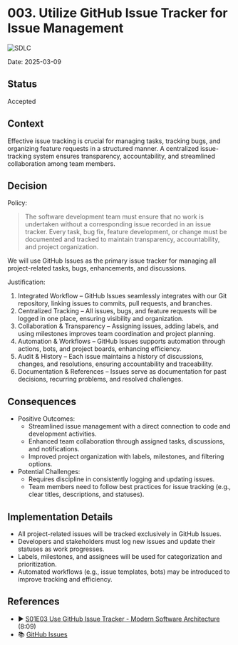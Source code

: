 ﻿# 003. Utilize GitHub Issue Tracker for Issue Management
![SDLC](https://img.shields.io/badge/SDLC-orange)

Date: 2025-03-09

## Status

Accepted

## Context

Effective issue tracking is crucial for managing tasks, tracking bugs, and organizing feature requests in a structured manner.
A centralized issue-tracking system ensures transparency, accountability, and streamlined collaboration among team members.

## Decision

Policy:

> The software development team must ensure that no work is undertaken without a corresponding issue recorded in an issue tracker.
> Every task, bug fix, feature development, or change must be documented and tracked to maintain transparency, accountability, and project organization.

We will use GitHub Issues as the primary issue tracker for managing all project-related tasks, bugs, enhancements, and discussions.

Justification:

1. Integrated Workflow – GitHub Issues seamlessly integrates with our Git repository, linking issues to commits, pull requests, and branches.
2. Centralized Tracking – All issues, bugs, and feature requests will be logged in one place, ensuring visibility and organization.
3. Collaboration & Transparency – Assigning issues, adding labels, and using milestones improves team coordination and project planning.
4. Automation & Workflows – GitHub Issues supports automation through actions, bots, and project boards, enhancing efficiency.
5. Audit & History – Each issue maintains a history of discussions, changes, and resolutions, ensuring accountability and traceability.
6. Documentation & References – Issues serve as documentation for past decisions, recurring problems, and resolved challenges.

## Consequences

* Positive Outcomes:
  * Streamlined issue management with a direct connection to code and development activities.
  * Enhanced team collaboration through assigned tasks, discussions, and notifications.
  * Improved project organization with labels, milestones, and filtering options.
* Potential Challenges:
  * Requires discipline in consistently logging and updating issues.
  * Team members need to follow best practices for issue tracking (e.g., clear titles, descriptions, and statuses).

## Implementation Details

* All project-related issues will be tracked exclusively in GitHub Issues.
* Developers and stakeholders must log new issues and update their statuses as work progresses.
* Labels, milestones, and assignees will be used for categorization and prioritization.
* Automated workflows (e.g., issue templates, bots) may be introduced to improve tracking and efficiency.

## References

* ▶️ [S01E03 Use GitHub Issue Tracker - Modern Software Architecture](https://youtu.be/7S1QSb9skfw) (8:09)
* 📚 [GitHub Issues](https://docs.github.com/en/issues/tracking-your-work-with-issues/about-issues)
